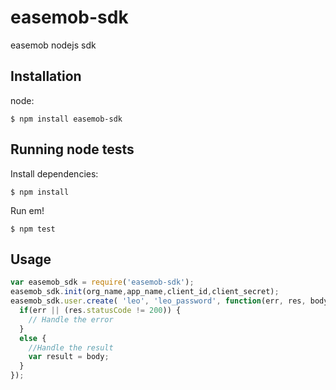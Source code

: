 # easemob-sdk
easemob nodejs sdk


## Installation

node:

```
$ npm install easemob-sdk
```

## Running node tests

Install dependencies:

```shell
$ npm install
```
Run em!

```shell
$ npm test
```

## Usage


```js
var easemob_sdk = require('easemob-sdk');
easemob_sdk.init(org_name,app_name,client_id,client_secret);
easemob_sdk.user.create( 'leo', 'leo_password', function(err, res, body) {
  if(err || (res.statusCode != 200)) {
    // Handle the error
  }
  else {
    //Handle the result
    var result = body;
  }
});

```
